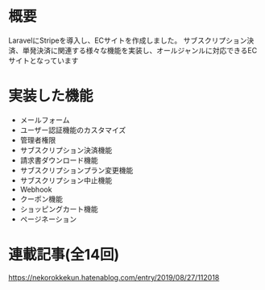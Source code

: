 # 概要
LaravelにStripeを導入し、ECサイトを作成しました。
サブスクリプション決済、単発決済に関連する様々な機能を実装し、オールジャンルに対応できるECサイトとなっています

# 実装した機能
- メールフォーム
- ユーザー認証機能のカスタマイズ
- 管理者権限
- サブスクリプション決済機能
- 請求書ダウンロード機能
- サブスクリプションプラン変更機能
- サブスクリプション中止機能
- Webhook
- クーポン機能
- ショッピングカート機能
- ページネーション


# 連載記事(全14回)
https://nekorokkekun.hatenablog.com/entry/2019/08/27/112018
